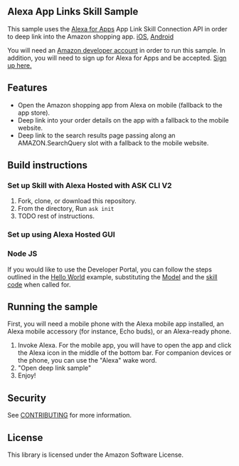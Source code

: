 ## Alexa App Links Skill Sample

This sample uses the [Alexa for Apps](https://alexa.design/alexa-for-apps) App Link Skill Connection API in order to deep link into the Amazon shopping app. [iOS](https://apps.apple.com/us/app/amazon-shopping/id297606951), [Android](https://play.google.com/store/apps/details?id=com.amazon.mShop.android.shopping&hl=en_US)

You will need an [Amazon developer account](https://developer.amazon.com/) in order to run this sample. In addition, you will need to sign up for Alexa for Apps and be accepted. [Sign up here.](https://build.amazonalexadev.com/2020Alexa_for_Apps_Alexa.html)

## Features
* Open the Amazon shopping app from Alexa on mobile (fallback to the app store).
* Deep link into your order details on the app with a fallback to the mobile website. 
* Deep link to the search results page passing along an AMAZON.SearchQuery slot with a fallback to the mobile website.  

## Build instructions

### Set up Skill with Alexa Hosted with ASK CLI V2

1. Fork, clone, or download this repository.
2. From the directory, Run `ask init `
3. TODO rest of instructions. 

### Set up using Alexa Hosted GUI

### Node JS
If you would like to use the Developer Portal, you can follow the steps outlined in the [Hello World](https://github.com/alexa/skill-sample-nodejs-hello-world) example, substituting the [Model](./skill-package/interactionModels/custom/en-US.json) and the [skill code](./lambda/node/index.js) when called for. 

## Running the sample

First, you will need a mobile phone with the Alexa mobile app installed, an Alexa mobile accessory (for instance, Echo buds), or an Alexa-ready phone. 

1. Invoke Alexa. For the mobile app, you will have to open the app and click the Alexa icon in the middle of the bottom bar. For companion devices or the phone, you can use the "Alexa" wake word.
2. "Open deep link sample"
3. Enjoy! 

## Security

See [CONTRIBUTING](CONTRIBUTING.md#security-issue-notifications) for more information.

## License

This library is licensed under the Amazon Software License.

